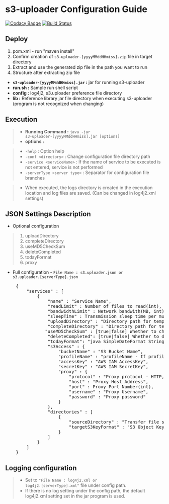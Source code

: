 # s3-uploader Configuration Guide

[![Codacy Badge](https://api.codacy.com/project/badge/Grade/1eeab09546e14a8db402359e6c3e27a7)](https://app.codacy.com/manual/anthunt01/aws-s3-uploader?utm_source=github.com&utm_medium=referral&utm_content=anthunt/aws-s3-uploader&utm_campaign=Badge_Grade_Dashboard)
[![Build Status](https://travis-ci.org/anthunt/aws-s3-uploader.svg?branch=master)](https://travis-ci.org/anthunt/aws-s3-uploader)

## Deploy

1.	pom.xml - run "maven install" 
2.	Confirm creation of <code>s3-uploader-\[yyyyMMddHHmiss\].zip</code> file in target directory
3.	Extract and use the generated zip file in the path you want to run
4.	Structure after extracting zip file

 *	**<code>s3-uploader-\[yyyyMMddHHmiss\].jar</code> :** jar for running s3-uploader
 *	**run.sh :** Sample run shell script
 *	**config :** log4j2, s3.uploader preference file directory
 *	**lib :** Reference library jar file directory when executing s3-uploader (program is not recognized when changing)

## Execution

 > - **Running Command :** <code>java -jar s3-uploader-\[yyyyMMddHHmiss\].jar \[options\]</code>
 > - **options :**

 > - `-help` : Option help
 > - `-conf <directory>` : Change configuration file directory path
 > - `-service <serviceName>` : If the name of service to be executed is not entered, service is not performed
 > - `-serverType <server type>` : Separator for configuration file branches

 > * When executed, the logs directory is created in the execution location and log files are saved. (Can be changed in log4j2.xml settings)

## JSON Settings Description

* Optional configuration

 > 1. uploadDirectory
 > 2. completeDirectory
 > 3. useMD5CheckSum
 > 4. deleteCompleted
 > 5. todayFormat
 > 6. proxy

- Full configuration - <code>File Name : s3.uploader.json or s3.uploader.\[serverType\].json</code>

<pre>
	{
		"services" : [ 
			{
				"name" : "Service Name",
				"readLimit" : Number of files to read(int),
				"bandwidthLimit" : Network bandwith(MB, int),
				"sleepTime" : Transmission sleep time per multi-part(Seconds, int),
				"uploadDirectory" : "Directory path for temporary upload files(Default : /upload)",
				"completeDirectory" : "Directory path for temporary completion files(Default : /complete)",
			   "useMD5CheckSum" : [true|false] Whether to check .md5 file creation (Default : false),
				"deleteCompleted": [true|false] Whether to delete the completed file (Default : true),
				"todayFormat": "java SimpleDateFormat String pattern for {today} variable (Default : yyyy-MM-dd)",
				"s3Access" : {
					"bucketName" : "S3 Bucket Name",
	      			"profileName" : "profileName - If profileName is not null, accesskey and secretKey are ignored",
					"accessKey" : "AWS IAM AccessKey",
					"secretKey" : "AWS IAM SecretKey",
					"proxy" : {
						"protocol" : "Proxy protocol - HTTP, HTTPS, TCP, UDP",
						"host" : "Proxy Host Address",
						"port" : Proxy Port Number(int),
						"username" : "Proxy Username",
	        			"password" : "Proxy password"
					}
				},
				"directories" : [ 
					{
						"sourceDirectory" : "Transfer file storage directory",
						"targetS3KeyFormat" : "S3 Object Key format - {today} : Convert to yyyy-MM-dd execution date Can be changed with todayFormat setting, {fileName} : Convert to transfer file name"
					} 
				]
			} 
		]
	}
</pre>

## Logging configuration
 
 > - Set to <code>"File Name : log4j2.xml or log4j2.\[serverType\].xml"</code> file under config path.
 > - If there is no log setting under the config path, the default log4j2.xml setting set in the jar program is used.
